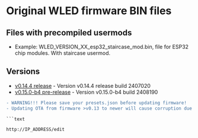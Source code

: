 # Original WLED firmware BIN files

## Files with precompiled usermods

- Example: WLED_VERSION_XX_esp32_staircase_mod.bin, file for ESP32 chip modules. With staircase usermod.

## Versions

- [v0.14.4 release](https://github.com/srg74/WLED-wemos-shield/tree/master/resources/Firmware/@Aircoookie/Latest) - Version v0.14.4 release build 2407020
- [v0.15.0-b4  pre-release](https://github.com/srg74/WLED-wemos-shield/tree/master/resources/Firmware/@Aircoookie/Dev/0.15.0-b4) - Version v0.15.0-b4 build 2408190

```diff
- WARNING!!! Please save your presets.json before updating firmware!
- Updating OTA from firmware >v0.13 to newer will cause corruption due to difference in firmware structure. Please erase flash memory before uploading new firmware.

```text

http://IP_ADDRESS/edit

```
